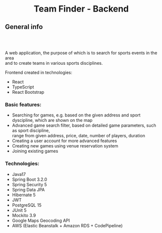 <h1 align="center">Team Finder - Backend</h1>


<h2 align="left">General info</h2>
<br><br>

A web application, the purpose of which is to search for sports events in the area<br>
and to create teams in various sports disciplines.<br>

Frontend created in technologies:
- React
- TypeScript
- React Bootstrap


<h3 align="left">Basic features:</h3>

- Searching for games, e.g. based on the given address and sport dyscipline, which are shown on the map
- Advanced game search filter, based on detailed game parameters, such as sport discipline,<br>
  range from given address, price, date, number of players, duration
- Creating a user account for more advanced features
- Creating new games using venue reservation system
- Joining existing games

<h3 align="left">Technologies:</h3>

- Java17
- Spring Boot 3.2.0
- Spring Security 5
- Spring Data JPA
- Hibernate 5
- JWT
- PostgreSQL 15
- JUnit 5
- Mockito 3.9
- Google Maps Geocoding API
- AWS (Elastic Beanstalk + Amazon RDS + CodePipeline)


